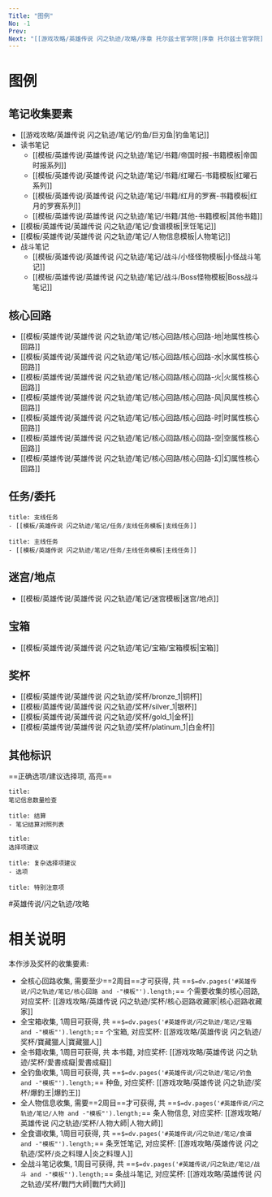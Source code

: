 ```yaml
---
Title: "图例"
No: -1
Prev: 
Next: "[[游戏攻略/英雄传说 闪之轨迹/攻略/序章 托尔兹士官学院|序章 托尔兹士官学院]]"
---
```

# 图例
## 笔记收集要素
- [[游戏攻略/英雄传说 闪之轨迹/笔记/钓鱼/巨刃鱼|钓鱼笔记]]
- 读书笔记
  - [[模板/英雄传说/英雄传说 闪之轨迹/笔记/书籍/帝国时报-书籍模板|帝国时报系列]]
  - [[模板/英雄传说/英雄传说 闪之轨迹/笔记/书籍/红曜石-书籍模板|红曜石系列]]
  - [[模板/英雄传说/英雄传说 闪之轨迹/笔记/书籍/红月的罗赛-书籍模板|红月的罗赛系列]]
  - [[模板/英雄传说/英雄传说 闪之轨迹/笔记/书籍/其他-书籍模板|其他书籍]]
- [[模板/英雄传说/英雄传说 闪之轨迹/笔记/食谱模板|烹饪笔记]]
- [[模板/英雄传说/英雄传说 闪之轨迹/笔记/人物信息模板|人物笔记]]
- 战斗笔记
  - [[模板/英雄传说/英雄传说 闪之轨迹/笔记/战斗/小怪怪物模板|小怪战斗笔记]]
  - [[模板/英雄传说/英雄传说 闪之轨迹/笔记/战斗/Boss怪物模板|Boss战斗笔记]]

## 核心回路
- [[模板/英雄传说/英雄传说 闪之轨迹/笔记/核心回路/核心回路-地|地属性核心回路]]
- [[模板/英雄传说/英雄传说 闪之轨迹/笔记/核心回路/核心回路-水|水属性核心回路]]
- [[模板/英雄传说/英雄传说 闪之轨迹/笔记/核心回路/核心回路-火|火属性核心回路]]
- [[模板/英雄传说/英雄传说 闪之轨迹/笔记/核心回路/核心回路-风|风属性核心回路]]
- [[模板/英雄传说/英雄传说 闪之轨迹/笔记/核心回路/核心回路-时|时属性核心回路]]
- [[模板/英雄传说/英雄传说 闪之轨迹/笔记/核心回路/核心回路-空|空属性核心回路]]
- [[模板/英雄传说/英雄传说 闪之轨迹/笔记/核心回路/核心回路-幻|幻属性核心回路]]

## 任务/委托
```ad-question
title: 支线任务
- [[模板/英雄传说 闪之轨迹/笔记/任务/支线任务模板|支线任务]]
```

```ad-success
title: 主线任务
- [[模板/英雄传说 闪之轨迹/笔记/任务/主线任务模板|主线任务]]
```

## 迷宫/地点
- [[模板/英雄传说/英雄传说 闪之轨迹/笔记/迷宫模板|迷宫/地点]]

## 宝箱
- [[模板/英雄传说/英雄传说 闪之轨迹/笔记/宝箱/宝箱模板|宝箱]]

## 奖杯
- [[模板/英雄传说/英雄传说 闪之轨迹/奖杯/bronze_1|铜杯]]
- [[模板/英雄传说/英雄传说 闪之轨迹/奖杯/silver_1|银杯]]
- [[模板/英雄传说/英雄传说 闪之轨迹/奖杯/gold_1|金杯]]
- [[模板/英雄传说/英雄传说 闪之轨迹/奖杯/platinum_1|白金杯]]

## 其他标识
==正确选项/建议选择项, 高亮==
```ad-info
title: 
笔记信息数量检查
```
```ad-info
title: 结算
- 笔记结算对照列表
```
```ad-tip
title: 
选择项建议
```
```ad-tip
title: 复杂选择项建议
- 选项
```
```ad-warning
title: 特别注意项
```

#英雄传说/闪之轨迹/攻略 
# 相关说明
本作涉及奖杯的收集要素:
- 全核心回路收集, 需要至少==2周目==才可获得, 共 ==`$=dv.pages('#英雄传说/闪之轨迹/笔记/核心回路 and -"模板"').length;`== 个需要收集的核心回路, 对应奖杯: [[游戏攻略/英雄传说 闪之轨迹/奖杯/核心迴路收藏家|核心迴路收藏家]]
- 全宝箱收集, 1周目可获得, 共 ==`$=dv.pages('#英雄传说/闪之轨迹/笔记/宝箱 and -"模板"').length;`== 个宝箱, 对应奖杯:  [[游戏攻略/英雄传说 闪之轨迹/奖杯/寶藏獵人|寶藏獵人]]
- 全书籍收集, 1周目可获得, 共  本书籍, 对应奖杯: [[游戏攻略/英雄传说 闪之轨迹/奖杯/愛書成癡|愛書成癡]]
- 全钓鱼收集, 1周目可获得, 共 ==`$=dv.pages('#英雄传说/闪之轨迹/笔记/钓鱼 and -"模板"').length;`== 种鱼, 对应奖杯:  [[游戏攻略/英雄传说 闪之轨迹/奖杯/爆釣王|爆釣王]]
- 全人物信息收集, 需要==2周目==才可获得, 共 ==`$=dv.pages('#英雄传说/闪之轨迹/笔记/人物 and -"模板"').length;`== 条人物信息, 对应奖杯:  [[游戏攻略/英雄传说 闪之轨迹/奖杯/人物大師|人物大師]]
- 全食谱收集, 1周目可获得, 共  ==`$=dv.pages('#英雄传说/闪之轨迹/笔记/食谱 and -"模板"').length;`==  条烹饪笔记, 对应奖杯: [[游戏攻略/英雄传说 闪之轨迹/奖杯/炎之料理人|炎之料理人]]
- 全战斗笔记收集, 1周目可获得, 共  ==`$=dv.pages('#英雄传说/闪之轨迹/笔记/战斗 and -"模板"').length;`==  条战斗笔记, 对应奖杯: [[游戏攻略/英雄传说 闪之轨迹/奖杯/戰鬥大師|戰鬥大師]]